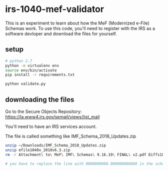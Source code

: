 # irs-1040-mef-validator
This is an experiment to learn about how the MeF (Modernized e-File) Schemas work. To use this code, you'll need to register with the IRS as a software devloper and download the files for yourself.


## setup
```bash
# python 2.7
python -m virtualenv env
source env/bin/activate
pip install -r requirements.txt

python validate.py
```

## downloading the files
Go to the Secure Objects Repository:
https://la.www4.irs.gov/semail/views/list_mail

You'll need to have an IRS services account.

The file is called something like IMF_Schema_2018_Updates.zip

```bash
unzip ~/Downloads/IMF_Schema_2018_Updates.zip
unzip efile1040x_2018v6.3.zip
rm -r Attachment\ to\ MeF\ IMF\ Schemas\ 9.16.19\ FINAL\ v2.pdf Diffs1040x_2018v6.2_2018v6.3 efile1040x_2018v6.*.zip

# you have to replace the line with 0000000000.000000000000 in the schema
```
